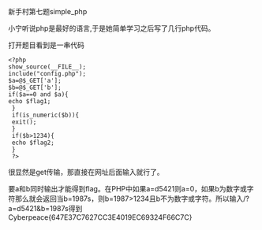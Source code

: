 新手村第七题simple_php

小宁听说php是最好的语言,于是她简单学习之后写了几行php代码。

打开题目看到是一串代码

```
﻿<?php 
﻿show_source(__FILE__); 
﻿include("config.php");  
﻿$a=@$_GET['a']; 
﻿$b=@$_GET['b']; 
﻿if($a==0 and $a){   
﻿echo $flag1;
 } 
 if(is_numeric($b)){
 exit();
 } 
 if($b>1234){  
 echo $flag2; 
 } 
 ?> 
```

很显然是get传输，那直接在网址后面输入就行了。

要a和b同时输出才能得到flag。在PHP中如果a=d5421则a=0，如果b为数字或字符那么就会返回当b=1987s，则b=1987>1234且b不为数字或字符。所以输入/?a=d5421&b=1987s得到Cyberpeace{647E37C7627CC3E4019EC69324F66C7C}